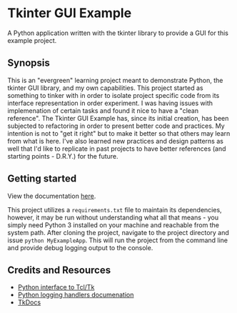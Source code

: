 # Tkinter GUI Example

A Python application written with the tkinter library to provide a GUI for this example project.

## Synopsis

This is an "evergreen" learning project meant to demonstrate Python, the tkinter GUI library, and my own capabilities. This project started as something to tinker with in order to isolate project specific code from its interface representation in order experiment. I was having issues with implemenation of certain tasks and found it nice to have a "clean reference". The Tkinter GUI Example has, since its initial creation, has been subjected to refactoring in order to present better code and practices. My intention is not to "get it right" but to make it better so that others may learn from what is here. I've also learned new practices and design patterns as well that I'd like to replicate in past projects to have better references (and starting points - D.R.Y.) for the future.

## Getting started

View the documentation [here](https://kyleegland.info/tkinterguiexample).

This project utilizes a `requirements.txt` file to maintain its dependencies, however, it may be run without understanding what all that means - you simply need Python 3 installed on your machine and reachable from the system path. After cloning the project, navigate to the project directory and issue `python MyExampleApp`. This will run the project from the command line and provide debug logging output to the console.

## Credits and Resources

- [Python interface to Tcl/Tk](https://docs.python.org/3/library/tkinter.html)
- [Python logging handlers documenation](https://docs.python.org/3/library/logging.handlers.html)
- [TkDocs](https://tkdocs.com/)
